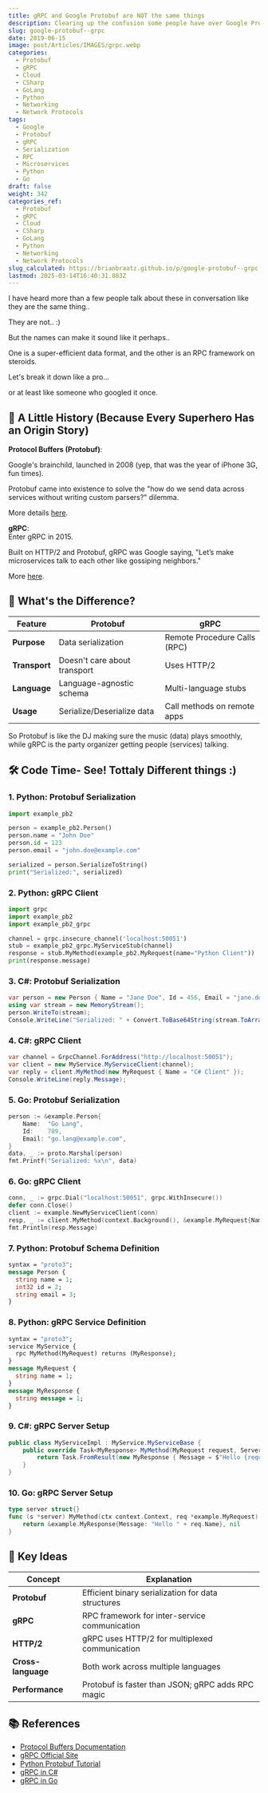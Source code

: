 ```yaml
---
title: gRPC and Google Protobuf are NOT the same things
description: Clearing up the confusion some people have over Google Protobuf vs gRPC
slug: google-protobuf--grpc
date: 2019-06-15
image: post/Articles/IMAGES/grpc.webp
categories:
  - Protobuf
  - gRPC
  - Cloud
  - CSharp
  - GoLang
  - Python
  - Networking
  - Network Protocols
tags:
  - Google
  - Protobuf
  - gRPC
  - Serialization
  - RPC
  - Microservices
  - Python
  - Go
draft: false
weight: 342
categories_ref:
  - Protobuf
  - gRPC
  - Cloud
  - CSharp
  - GoLang
  - Python
  - Networking
  - Network Protocols
slug_calculated: https://brianbraatz.github.io/p/google-protobuf--grpc
lastmod: 2025-03-14T16:40:31.883Z
---
```

I have heard more than a few people talk about these in conversation like they are the same thing..

They are not.. :)

But the names can make it sound like it perhaps..

One is a super-efficient data format, and the other is an RPC framework on steroids.

Let's break it down like a pro...

or at least like someone who googled it once.

## 🤖 A Little History (Because Every Superhero Has an Origin Story)

**Protocol Buffers (Protobuf)**:

Google's brainchild, launched in 2008 (yep, that was the year of iPhone 3G, fun times).

Protobuf came into existence to solve the "how do we send data across services without writing custom parsers?" dilemma.

More details [here](https://developers.google.com/protocol-buffers/).

**gRPC**:\
Enter gRPC in 2015.

Built on HTTP/2 and Protobuf, gRPC was Google saying, "Let’s make microservices talk to each other like gossiping neighbors."

More [here](https://grpc.io/).

## 🚀 What's the Difference?

| Feature       | Protobuf                     | gRPC                         |
| ------------- | ---------------------------- | ---------------------------- |
| **Purpose**   | Data serialization           | Remote Procedure Calls (RPC) |
| **Transport** | Doesn't care about transport | Uses HTTP/2                  |
| **Language**  | Language-agnostic schema     | Multi-language stubs         |
| **Usage**     | Serialize/Deserialize data   | Call methods on remote apps  |

So Protobuf is like the DJ making sure the music (data) plays smoothly, while gRPC is the party organizer getting people (services) talking.

## 🛠️ Code Time- See! Tottaly Different things :)

### 1. Python: Protobuf Serialization

```python
import example_pb2

person = example_pb2.Person()
person.name = "John Doe"
person.id = 123
person.email = "john.doe@example.com"

serialized = person.SerializeToString()
print("Serialized:", serialized)
```

### 2. Python: gRPC Client

```python
import grpc
import example_pb2
import example_pb2_grpc

channel = grpc.insecure_channel('localhost:50051')
stub = example_pb2_grpc.MyServiceStub(channel)
response = stub.MyMethod(example_pb2.MyRequest(name="Python Client"))
print(response.message)
```

### 3. C#: Protobuf Serialization

```csharp
var person = new Person { Name = "Jane Doe", Id = 456, Email = "jane.doe@example.com" };
using var stream = new MemoryStream();
person.WriteTo(stream);
Console.WriteLine("Serialized: " + Convert.ToBase64String(stream.ToArray()));
```

### 4. C#: gRPC Client

```csharp
var channel = GrpcChannel.ForAddress("http://localhost:50051");
var client = new MyService.MyServiceClient(channel);
var reply = client.MyMethod(new MyRequest { Name = "C# Client" });
Console.WriteLine(reply.Message);
```

### 5. Go: Protobuf Serialization

```go
person := &example.Person{
    Name:  "Go Lang",
    Id:    789,
    Email: "go.lang@example.com",
}
data, _ := proto.Marshal(person)
fmt.Printf("Serialized: %x\n", data)
```

### 6. Go: gRPC Client

```go
conn, _ := grpc.Dial("localhost:50051", grpc.WithInsecure())
defer conn.Close()
client := example.NewMyServiceClient(conn)
resp, _ := client.MyMethod(context.Background(), &example.MyRequest{Name: "Go Client"})
fmt.Println(resp.Message)
```

### 7. Python: Protobuf Schema Definition

```proto
syntax = "proto3";
message Person {
  string name = 1;
  int32 id = 2;
  string email = 3;
}
```

### 8. Python: gRPC Service Definition

```proto
syntax = "proto3";
service MyService {
  rpc MyMethod(MyRequest) returns (MyResponse);
}
message MyRequest {
  string name = 1;
}
message MyResponse {
  string message = 1;
}
```

### 9. C#: gRPC Server Setup

```csharp
public class MyServiceImpl : MyService.MyServiceBase {
    public override Task<MyResponse> MyMethod(MyRequest request, ServerCallContext context) {
        return Task.FromResult(new MyResponse { Message = $"Hello {request.Name}!" });
    }
}
```

### 10. Go: gRPC Server Setup

```go
type server struct{}
func (s *server) MyMethod(ctx context.Context, req *example.MyRequest) (*example.MyResponse, error) {
    return &example.MyResponse{Message: "Hello " + req.Name}, nil
}
```

## 🔑 Key Ideas

| Concept            | Explanation                                        |
| ------------------ | -------------------------------------------------- |
| **Protobuf**       | Efficient binary serialization for data structures |
| **gRPC**           | RPC framework for inter-service communication      |
| **HTTP/2**         | gRPC uses HTTP/2 for multiplexed communication     |
| **Cross-language** | Both work across multiple languages                |
| **Performance**    | Protobuf is faster than JSON; gRPC adds RPC magic  |

## 📚 References

* [Protocol Buffers Documentation](https://developers.google.com/protocol-buffers/)
* [gRPC Official Site](https://grpc.io/)
* [Python Protobuf Tutorial](https://developers.google.com/protocol-buffers/docs/pythontutorial)
* [gRPC in C#](https://docs.microsoft.com/en-us/aspnet/core/grpc/)
* [gRPC in Go](https://grpc.io/docs/languages/go/)
